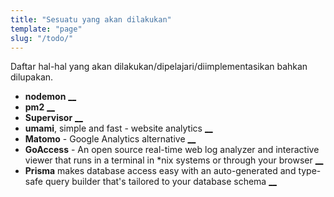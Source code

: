 ```yaml
---
title: "Sesuatu yang akan dilakukan"
template: "page"
slug: "/todo/"
---
```


Daftar hal-hal yang akan dilakukan/dipelajari/diimplementasikan bahkan dilupakan.

- **nodemon** [__](https://github.com/remy/nodemon/)
- **pm2** [__](https://github.com/Unitech/pm2)
- **Supervisor** [__](http://supervisord.org/introduction.html)
- **umami**, simple and fast - website analytics [__](https://umami.is/)
- **Matomo** - Google Analytics alternative [__](https://www.linuxbabe.com/ubuntu/install-matomo-web-analytics-piwik-ubuntu-20-04-apache-nginx)
- **GoAccess** - An open source real-time web log analyzer and interactive viewer that runs in a terminal in *nix systems or through your browser [__](https://goaccess.io/)
- **Prisma** makes database access easy with an auto-generated and type-safe query builder that's tailored to your database schema [__](https://www.prisma.io/)
